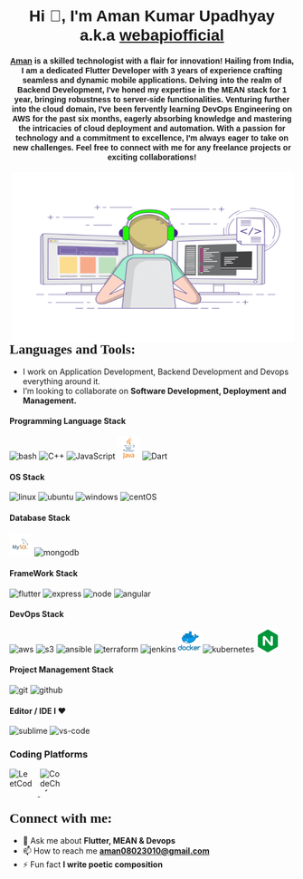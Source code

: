 <!-- Header Section -->
<h1 align="center"><font face="Arial">Hi 👋, I'm Aman Kumar Upadhyay a.k.a <a href="https://www.youtube.com/@webapiofficial">webapiofficial</a></font></h1>
<h4 align="center"><font face="Arial"><a href="https://www.linkedin.com/in/aman-kumar-upadhyay-70a044231/" target="_blank" rel="noreferrer">Aman</a> is a skilled technologist with a flair for innovation! Hailing from India, I am a dedicated Flutter Developer with 3 years of experience crafting seamless and dynamic mobile applications. Delving into the realm of Backend Development, I've honed my expertise in the MEAN stack for 1 year, bringing robustness to server-side functionalities. Venturing further into the cloud domain, I've been fervently learning DevOps Engineering on AWS for the past six months, eagerly absorbing knowledge and mastering the intricacies of cloud deployment and automation. With a passion for technology and a commitment to excellence, I'm always eager to take on new challenges. Feel free to connect with me for any freelance projects or exciting collaborations!</font></h4>



<!-- GIF -->
<img align="right" height="300" width="500" src="https://raw.githubusercontent.com/mikonoid/mikonoid/main/images/gifs/coder3.gif" />

<!-- Languages and Tools Section -->
<h3 align="left"><font size="+2" face="Verdana">Languages and Tools:</font></h3>


- I work on Application Development, Backend Development and Devops everything around it.
- I’m looking to collaborate on **Software Development, Deployment and Management.**



#### Programming Language Stack
<p align="left"><img src="https://www.vectorlogo.zone/logos/gnu_bash/gnu_bash-icon.svg" alt="bash" title="bash" title="bash" width="40" height="40"/>  <img src="https://th.bing.com/th/id/OIP.5PRlFrjQ1LRflYt-QE8tVQAAAA?rs=1&pid=ImgDetMain" alt="C++" title="C++" width="40" height="40"/> <img src="https://cdn.iconscout.com/icon/free/png-512/javascript-2752148-2284965.png" alt="JavaScript" title="JavaScript" width="40" height="40"/>  <img src="https://raw.githubusercontent.com/github/explore/80688e429a7d4ef2fca1e82350fe8e3517d3494d/topics/java/java.png" alt="java" title="java8" width="40" height="40"/>  <img src="https://swansoftwaresolutions.com/wp-content/uploads/2020/02/08.20.20-What-is-Dart-and-how-is-it-used-1320x742.jpg" alt="Dart" title="Dart" width="40" height="40"/> </p>

#### OS Stack
<p align="left"><img src="https://brandlogos.net/wp-content/uploads/2020/03/Linux-logo.png" alt="linux" title="linux" width="40" height="40"/>  <img src="https://www.vectorlogo.zone/logos/ubuntu/ubuntu-icon.svg" alt="ubuntu" title="ubuntu" width="40" height="40"/>  <img src="https://images.wallpapersden.com/image/download/windows-operating-system-logo_23299_1920x1200.jpg" alt="windows" title="windows" width="40" height="40"/> <img src="https://www.vectorlogo.zone/logos/centos/centos-icon.svg" alt="centOS" title="centOS" width="40" height="40"/> </p>

#### Database Stack
<p align="left"><img src="https://raw.githubusercontent.com/github/explore/80688e429a7d4ef2fca1e82350fe8e3517d3494d/topics/mysql/mysql.png" alt="mysql" title="mysql" width="40" height="40"/>  <img src="https://th.bing.com/th/id/R.9c2c379aef549a2cf9266bcc409ecf03?rik=Vo%2f7VWyCHM60Ew&riu=http%3a%2f%2fpluspng.com%2fimg-png%2fmongodb-png--1000.png&ehk=kjjn5rqJgQ8SBkkmFm9UTRWhxyIhJD3%2bp%2fFhPF0WgHA%3d&risl=&pid=ImgRaw&r=0" alt="mongodb" title="mongodb" width="40" height="40"/> </p>

#### FrameWork Stack
<p align="left"><img src="https://images.ctfassets.net/23aumh6u8s0i/4TsG2mTRrLFhlQ9G1m19sC/4c9f98d56165a0bdd71cbe7b9c2e2484/flutter" alt="flutter" title="flutter" width="40" height="40"/> <img src="https://th.bing.com/th/id/OIP.LGBWAuVcHcj_FbcArjHAjgAAAA?rs=1&pid=ImgDetMain" alt="express" title="express" width="40" height="40"/> <img src="https://th.bing.com/th/id/R.bdd9dbc21b1a93bdc21e9cb5d772e3bf?rik=5gtPY6ddl2pLdA&riu=http%3a%2f%2fwww.mindrops.com%2fimages%2fnodejs-image.png&ehk=qPCsxE0%2bX2K%2bJfokkA9DLNfdBnmhTrYxgUAsaWPRg%2fc%3d&risl=&pid=ImgRaw&r=0" alt="node" title="node" width="40" height="40"/> <img src="https://www.liblogo.com/img-logo/an271a55f-angular-logo-angular-logo-transparent-png-stickpng.png" alt="angular" title="angular" width="40" height="40"/> </p>

#### DevOps Stack 
<p align="left"><img src="https://www.vectorlogo.zone/logos/amazon_aws/amazon_aws-icon.svg" alt="aws" title="aws" width="40" height="40"/> <img src="https://sonraisecurity.com/wp-content/uploads/aws-s3-icon.png" alt="s3" title="s3" width="40" height="40"/>  <img src="https://www.vectorlogo.zone/logos/ansible/ansible-icon.svg" alt="ansible" title="ansible" width="40" height="40"/> <img src="https://www.vectorlogo.zone/logos/terraformio/terraformio-icon.svg" alt="terraform" title="terraform" width="40" height="40"/> <img src="https://www.vectorlogo.zone/logos/jenkins/jenkins-icon.svg" alt="jenkins" title="jenkins" width="40" height="40"/> <img src="https://raw.githubusercontent.com/github/explore/80688e429a7d4ef2fca1e82350fe8e3517d3494d/topics/docker/docker.png" alt="docker" title="docker" width="40" height="40"/>  <img src="https://www.vectorlogo.zone/logos/kubernetes/kubernetes-icon.svg" alt="kubernetes" title="kubernetes" width="40" height="40"/>  <img src="https://raw.githubusercontent.com/github/explore/85cceaeeaf993ca35664dc37ea24f9237fbbfc14/topics/nginx/nginx.png" alt="nginx" title="nginx" width="40" height="40"/>  </p>

#### Project Management Stack
<p align="left"><img src="https://www.vectorlogo.zone/logos/git-scm/git-scm-icon.svg" alt="git" title="git" width="40" height="40"/>  <img src="https://www.vectorlogo.zone/logos/github/github-icon.svg" alt="github" title="github" width="40" height="40"/> </p>

#### Editor / IDE I ♥
<p align="left"><img src="https://th.bing.com/th/id/OIP.JLPGJGZg2UoUNBUahzOUOAAAAA?rs=1&pid=ImgDetMain" alt="sublime" title="sublime" width="40" height="40"/>  <img src="https://www.vectorlogo.zone/logos/visualstudio_code/visualstudio_code-icon.svg" alt="vs-code" title="vs-code" width="40" height="40"/> </p>

### Coding Platforms

<a href="https://leetcode.com/aman5227/">
    <img src="https://th.bing.com/th/id/OIP.oWiIFkqOXUhNT0xcBbLBagHaHa?rs=1&pid=ImgDetMain" alt="LeetCode" title="LeetCode" width="40" height="40" style="display:inline-block; margin-right:10px;">
</a>

<a href="https://www.codechef.com/users/cu_21bcs9606">
    <img src="https://www.codechef.com/misc/fb-image-icon.png" alt="CodeChef" title="CodeChef" width="40" height="40" style="display:inline-block;">
</a>




<!-- Contact Section -->
<h3 align="left"><font size="+2" face="Verdana">Connect with me:</font></h3>
<p align="left">
</p>

- 💬 Ask me about **Flutter, MEAN & Devops**
- 📫 How to reach me **[aman08023010@gmail.com](mailto:aman08023010@gmail.com)**
- ⚡ Fun fact **I write poetic composition**
